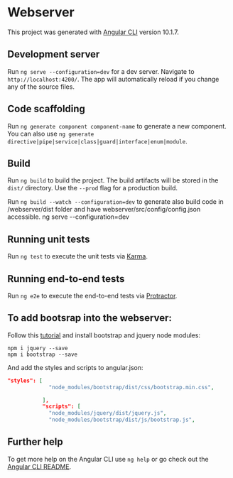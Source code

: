 # Webserver

This project was generated with [Angular CLI](https://github.com/angular/angular-cli) version 10.1.7.

## Development server

Run `ng serve --configuration=dev` for a dev server. Navigate to `http://localhost:4200/`. The app will automatically reload if you change any of the source files.

## Code scaffolding

Run `ng generate component component-name` to generate a new component. You can also use `ng generate directive|pipe|service|class|guard|interface|enum|module`.

## Build

Run `ng build` to build the project. The build artifacts will be stored in the `dist/` directory. Use the `--prod` flag for a production build.

Run `ng build --watch --configuration=dev` to generate also build code in /webserver/dist folder and have webserver/src/config/config.json accessible.
ng serve  --configuration=dev

## Running unit tests

Run `ng test` to execute the unit tests via [Karma](https://karma-runner.github.io).

## Running end-to-end tests

Run `ng e2e` to execute the end-to-end tests via [Protractor](http://www.protractortest.org/).

## To add bootsrap into the webserver:
Follow this [tutorial](https://therichpost.com/angular-10-bootstrap-4-tab-nav-pills-working-example/) and install bootstrap and jquery node modules:

```console
npm i jquery --save
npm i bootstrap --save
```

And add the styles and scripts to angular.json:

```json
"styles": [
             "node_modules/bootstrap/dist/css/bootstrap.min.css",

           ],
           "scripts": [
             "node_modules/jquery/dist/jquery.js",
             "node_modules/bootstrap/dist/js/bootstrap.js",
```

## Further help

To get more help on the Angular CLI use `ng help` or go check out the [Angular CLI README](https://github.com/angular/angular-cli/blob/master/README.md).
